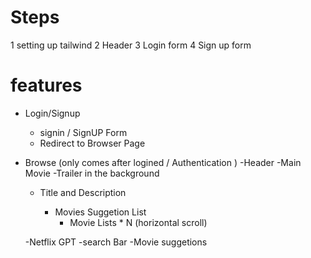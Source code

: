 # Steps

1 setting up tailwind
2 Header
3 Login form
4 Sign up form

# features

- Login/Signup

  - signin / SignUP Form
  - Redirect to Browser Page

- Browse (only comes after logined / Authentication )
  -Header
  -Main Movie
  -Trailer in the background

  - Title and Description

    - Movies Suggetion List
      - Movie Lists \* N (horizontal scroll)

  -Netflix GPT
  -search Bar
  -Movie suggetions
